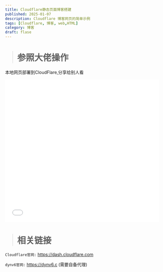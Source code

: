 ```yaml
---
title: Cloudflare静态页面博客搭建
published: 2025-01-07
description: Cloudflare 博客网页的简单示例
tags: [Cloudflare, 博客, web,HTML]
category: 博客
draft: flase
---
```


> # 参照大佬操作

本地网页部署到CloudFlare,分享给别人看

<iframe width="100%" height="468" src="//player.bilibili.com/player.html?isOutside=true&aid=1205554707&bvid=BV12f421X7tm&cid=1575667645&p=1" scrolling="no" border="0" frameborder="no" framespacing="0" allowfullscreen="true"></iframe>

> # 相关链接

`Cloudflare官网:` https://dash.cloudflare.com

`dynv6官网:` https://dynv6.c (需要自备代理)